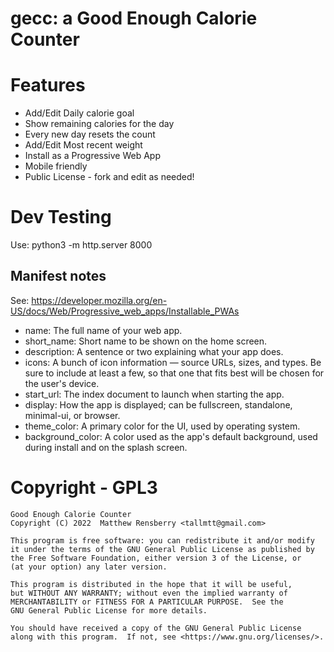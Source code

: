 # gecc: a Good Enough Calorie Counter

# Features
- Add/Edit Daily calorie goal
- Show remaining calories for the day
- Every new day resets the count
- Add/Edit Most recent weight
- Install as a Progressive Web App 
- Mobile friendly
- Public License - fork and edit as needed!

# Dev Testing

Use: python3 -m http.server 8000

## Manifest notes

See: https://developer.mozilla.org/en-US/docs/Web/Progressive_web_apps/Installable_PWAs

- name: The full name of your web app.
- short_name: Short name to be shown on the home screen.
- description: A sentence or two explaining what your app does.
- icons: A bunch of icon information — source URLs, sizes, and types. Be sure to include at least a few, so that one that fits best will be chosen for the user's device.
- start_url: The index document to launch when starting the app.
- display: How the app is displayed; can be fullscreen, standalone, minimal-ui, or browser.
- theme_color: A primary color for the UI, used by operating system.
- background_color: A color used as the app's default background, used during install and on the splash screen.

# Copyright - GPL3

    Good Enough Calorie Counter
    Copyright (C) 2022  Matthew Rensberry <tallmtt@gmail.com>

    This program is free software: you can redistribute it and/or modify
    it under the terms of the GNU General Public License as published by
    the Free Software Foundation, either version 3 of the License, or
    (at your option) any later version.

    This program is distributed in the hope that it will be useful,
    but WITHOUT ANY WARRANTY; without even the implied warranty of
    MERCHANTABILITY or FITNESS FOR A PARTICULAR PURPOSE.  See the
    GNU General Public License for more details.

    You should have received a copy of the GNU General Public License
    along with this program.  If not, see <https://www.gnu.org/licenses/>.
